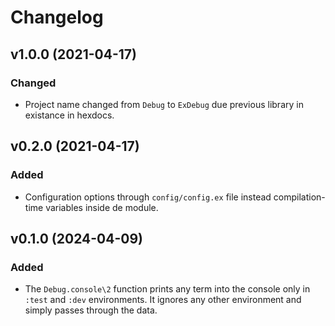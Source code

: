<!-- markdownlint-disable MD024 -->
# Changelog

## v1.0.0 (2021-04-17)

### Changed

- Project name changed from `Debug` to `ExDebug` due previous library in existance in hexdocs.

## v0.2.0 (2021-04-17)

### Added

- Configuration options through `config/config.ex` file instead compilation-time variables inside de module.

## v0.1.0 (2024-04-09)

### Added

- The `Debug.console\2` function prints any term into the console only in `:test` and `:dev` environments. It ignores any other environment and simply passes through the data.
